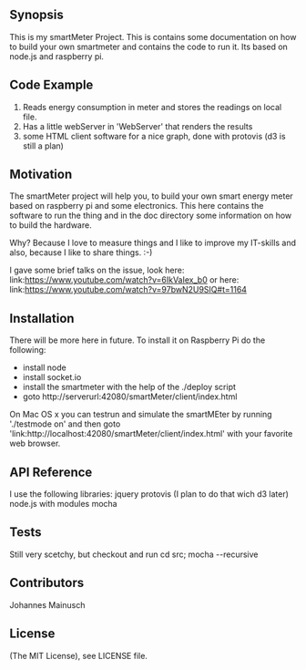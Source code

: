 ## Synopsis

This is my smartMeter Project.
This is contains some documentation on how to build your own smartmeter and contains the code to run it. Its based on node.js and raspberry pi.

## Code Example

1. Reads energy consumption in meter and stores the readings on local file.
2. Has a little webServer in 'WebServer' that renders the results
3. some HTML client software for a nice graph, done with protovis (d3 is still a plan)

## Motivation

The smartMeter project will help you, to build your own smart energy meter based on raspberry pi and some electronics. This here contains the software to run the thing and in the doc directory some information on how to build the hardware.

Why? Because I love to measure things and I like to improve my IT-skills and also, because I like to share things.
:-)

I gave some brief talks on the issue, look here:
link:https://www.youtube.com/watch?v=6IkVaIex_b0
or here: link:https://www.youtube.com/watch?v=97bwN2U9SIQ#t=1164

## Installation

There will be more here in future. To install it on Raspberry Pi do the following:
- install node
- install socket.io
- install the smartmeter with the help of the ./deploy script
- goto http://serverurl:42080/smartMeter/client/index.html

On Mac OS x you can testrun and simulate the smartMEter by running './testmode on' and then goto 'link:http://localhost:42080/smartMeter/client/index.html' with your favorite web browser.

## API Reference
I use the following libraries:
jquery
protovis (I plan to do that wich d3 later)
node.js with modules mocha

## Tests
Still very scetchy, but checkout and run
cd src; mocha --recursive

## Contributors
Johannes Mainusch

## License
(The MIT License), see LICENSE file.
